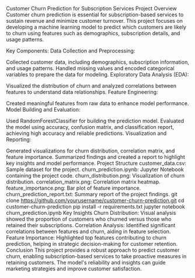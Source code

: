 Customer Churn Prediction for Subscription Services
Project Overview
Customer churn prediction is essential for subscription-based services to sustain revenue and minimize customer turnover. 
This project focuses on developing a machine learning model to predict which customers are likely to churn using features such as
demographics, subscription details, and usage patterns.

Key Components:
Data Collection and Preprocessing:

Collected customer data, including demographics, subscription information, and usage patterns.
Handled missing values and encoded categorical variables to prepare the data for modeling.
Exploratory Data Analysis (EDA):

Visualized the distribution of churn and analyzed correlations between features to understand data relationships.
Feature Engineering:

Created meaningful features from raw data to enhance model performance.
Model Building and Evaluation:

Used RandomForestClassifier for building the prediction model.
Evaluated the model using accuracy, confusion matrix, and classification report, achieving high accuracy and reliable predictions.
Visualization and Reporting:

Generated visualizations for churn distribution, correlation matrix, and feature importance.
Summarized findings and created a report to highlight key insights and model performance.
Project Structure
customer_data.csv: Sample dataset for the project.
churn_prediction.ipynb: Jupyter Notebook containing the project code.
churn_distribution.png: Visualization of churn distribution.
correlation_matrix.png: Correlation matrix heatmap.
feature_importance.png: Bar plot of feature importance.
churn_prediction_report.txt: Summary report of the project findings.
git clone https://github.com/yourusername/customer-churn-prediction.git
cd customer-churn-prediction
pip install -r requirements.txt
jupyter notebook churn_prediction.ipynb
Key Insights
Churn Distribution: Visual analysis showed the proportion of customers who churned versus those who retained their subscriptions.
Correlation Analysis: Identified significant correlations between features and churn, aiding in feature selection.
Feature Importance: Highlighted top features contributing to churn prediction, helping in strategic decision-making for customer retention.
Conclusion
This project provides a robust approach to predict customer churn, enabling subscription-based services to take proactive measures in retaining customers. 
The model's reliability and insights can guide marketing strategies and improve customer satisfaction.
